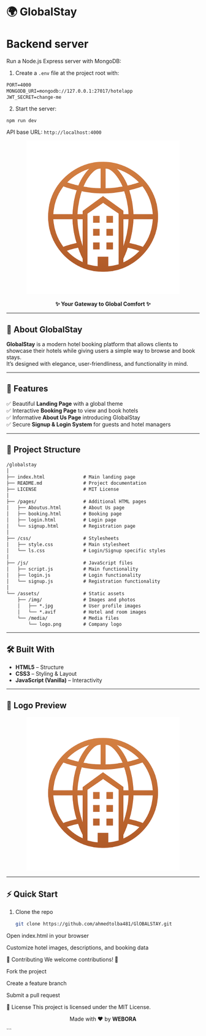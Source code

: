 # 🌍 GlobalStay  

# Backend server

Run a Node.js Express server with MongoDB:

1. Create a `.env` file at the project root with:

```
PORT=4000
MONGODB_URI=mongodb://127.0.0.1:27017/hotelapp
JWT_SECRET=change-me
```

2. Start the server:

```
npm run dev
```

API base URL: `http://localhost:4000`

<p align="center">
  <img src="assets/media/logo.png" alt="GlobalStay Logo" width="400"/>
</p>

<p align="center">
  <b>✨ Your Gateway to Global Comfort ✨</b>  
</p>

---

## 🚀 About GlobalStay  
**GlobalStay** is a modern hotel booking platform that allows clients to showcase their hotels while giving users a simple way to browse and book stays.  
It’s designed with elegance, user-friendliness, and functionality in mind.  

---

## 🎯 Features  
✅ Beautiful **Landing Page** with a global theme  
✅ Interactive **Booking Page** to view and book hotels  
✅ Informative **About Us Page** introducing GlobalStay  
✅ Secure **Signup & Login System** for guests and hotel managers  

---

## 📂 Project Structure

```
/globalstay
│
├── index.html              # Main landing page
├── README.md               # Project documentation
├── LICENSE                 # MIT License
│
├── /pages/                 # Additional HTML pages
│   ├── Aboutus.html        # About Us page
│   ├── booking.html        # Booking page
│   ├── login.html          # Login page
│   └── signup.html         # Registration page
│
├── /css/                   # Stylesheets
│   ├── style.css           # Main stylesheet
│   └── ls.css              # Login/Signup specific styles
│
├── /js/                    # JavaScript files
│   ├── script.js           # Main functionality
│   ├── login.js            # Login functionality
│   └── signup.js           # Registration functionality
│
└── /assets/                # Static assets
    ├── /img/               # Images and photos
    │   ├── *.jpg           # User profile images
    │   └── *.avif          # Hotel and room images
    └── /media/             # Media files
        └── logo.png        # Company logo
```

---

## 🛠️ Built With  
- **HTML5** – Structure  
- **CSS3** – Styling & Layout  
- **JavaScript (Vanilla)** – Interactivity  

---

## 📸 Logo Preview  
<p align="center">
  <img src="assets/media/logo.png" alt="GlobalStay Logo" width="400"/>
</p>

---

## ⚡ Quick Start  

1. Clone the repo  
   ```bash
   git clone https://github.com/ahmedtolba481/GlOBALSTAY.git
Open index.html in your browser

Customize hotel images, descriptions, and booking data

🤝 Contributing
We welcome contributions! 🎉

Fork the project

Create a feature branch

Submit a pull request

📜 License
This project is licensed under the MIT License.

<p align="center"> Made with ❤️ by <b>WEBORA</b> </p> ```
